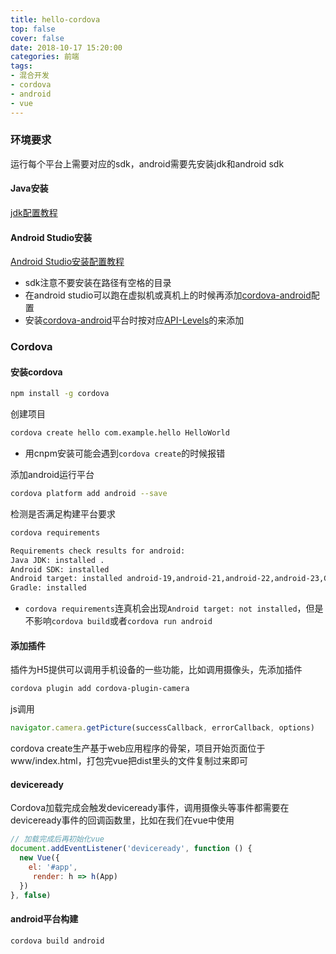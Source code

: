 ```yaml
---
title: hello-cordova
top: false
cover: false
date: 2018-10-17 15:20:00
categories: 前端
tags:
- 混合开发
- cordova
- android
- vue
---
```

### 环境要求
运行每个平台上需要对应的sdk，android需要先安装jdk和android sdk

#### Java安装
[jdk配置教程](https://jingyan.baidu.com/article/f96699bbd30ca8894e3c1bdb.html)

#### Android Studio安装
[Android Studio安装配置教程](https://www.cnblogs.com/yanglh6-jyx/p/Android_AS_Configuration.html)  
  
-  sdk注意不要安装在路径有空格的目录
-  在android studio可以跑在虚拟机或真机上的时候再添加[cordova-android](https://github.com/apache/cordova-android)配置
-  安装[cordova-android](https://github.com/apache/cordova-android)平台时按对应[API-Levels](https://cordova.apache.org/docs/en/latest/guide/platforms/android/index.html)的来添加

### Cordova

#### 安装cordova
```bash
npm install -g cordova
```
创建项目
```bash
cordova create hello com.example.hello HelloWorld
```
-  用cnpm安装可能会遇到`cordova create`的时候报错

添加android运行平台
```bash
cordova platform add android --save
```
检测是否满足构建平台要求
```bash
cordova requirements

Requirements check results for android:
Java JDK: installed .
Android SDK: installed
Android target: installed android-19,android-21,android-22,android-23,Google Inc.:Google APIs:19,Google Inc.:Google APIs (x86 System Image):19,Google Inc.:Google APIs:23
Gradle: installed
```
- `cordova requirements`连真机会出现`Android target: not installed`，但是不影响`cordova build`或者`cordova run android`

#### 添加插件
插件为H5提供可以调用手机设备的一些功能，比如调用摄像头，先添加插件
```bash
cordova plugin add cordova-plugin-camera
```
js调用
```js
navigator.camera.getPicture(successCallback, errorCallback, options)
```
cordova create生产基于web应用程序的骨架，项目开始页面位于www/index.html，打包完vue把dist里头的文件复制过来即可

#### deviceready
Cordova加载完成会触发deviceready事件，调用摄像头等事件都需要在deviceready事件的回调函数里，比如在我们在vue中使用
```js
// 加载完成后再初始化vue
document.addEventListener('deviceready', function () {
  new Vue({
    el: '#app',
     render: h => h(App)
  })
}, false)
```

#### android平台构建
```bash
cordova build android
```